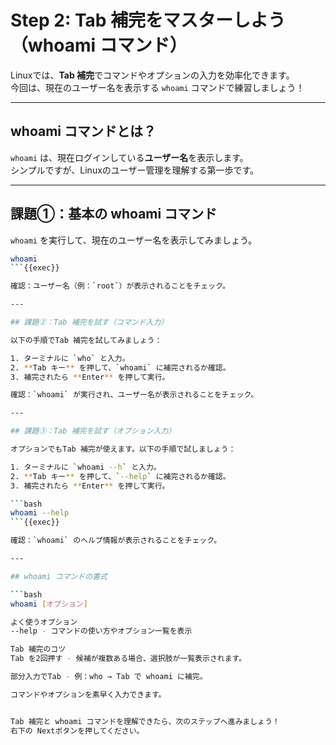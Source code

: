 # Step 2: Tab 補完をマスターしよう（whoami コマンド）

Linuxでは、**Tab 補完**でコマンドやオプションの入力を効率化できます。  
今回は、現在のユーザー名を表示する `whoami` コマンドで練習しましょう！

---

## whoami コマンドとは？

`whoami` は、現在ログインしている**ユーザー名**を表示します。  
シンプルですが、Linuxのユーザー管理を理解する第一歩です。

---

## 課題①：基本の whoami コマンド

`whoami` を実行して、現在のユーザー名を表示してみましょう。

```bash
whoami
```{{exec}}

確認：ユーザー名（例：`root`）が表示されることをチェック。

---

## 課題②：Tab 補完を試す（コマンド入力）

以下の手順でTab 補完を試してみましょう：

1. ターミナルに `who` と入力。
2. **Tab キー** を押して、`whoami` に補完されるか確認。
3. 補完されたら **Enter** を押して実行。

確認：`whoami` が実行され、ユーザー名が表示されることをチェック。

---

## 課題③：Tab 補完を試す（オプション入力）

オプションでもTab 補完が使えます。以下の手順で試しましょう：

1. ターミナルに `whoami --h` と入力。
2. **Tab キー** を押して、`--help` に補完されるか確認。
3. 補完されたら **Enter** を押して実行。

```bash
whoami --help
```{{exec}}

確認：`whoami` のヘルプ情報が表示されることをチェック。

---

## whoami コマンドの書式

```bash
whoami [オプション]

よく使うオプション
--help - コマンドの使い方やオプション一覧を表示

Tab 補完のコツ
Tab を2回押す - 候補が複数ある場合、選択肢が一覧表示されます。

部分入力でTab - 例：who → Tab で whoami に補完。

コマンドやオプションを素早く入力できます。


Tab 補完と whoami コマンドを理解できたら、次のステップへ進みましょう！
右下の Nextボタンを押してください。


